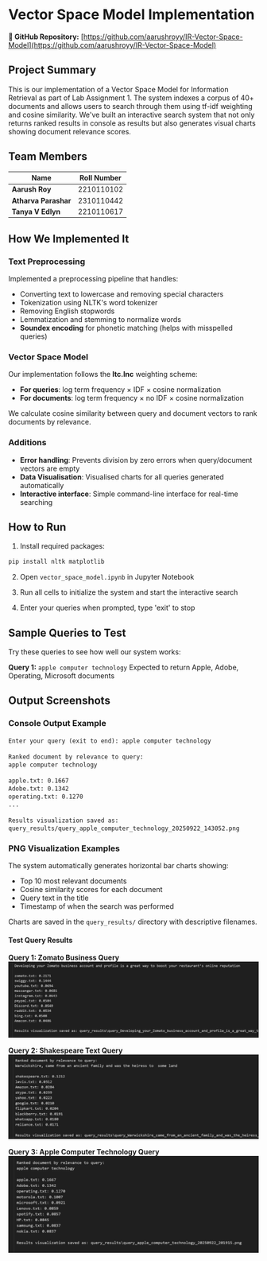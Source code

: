 # Vector Space Model Implementation

**🔗 GitHub Repository:** [https://github.com/aarushroyy/IR-Vector-Space-Model](https://github.com/aarushroyy/IR-Vector-Space-Model)

## Project Summary

This is our implementation of a Vector Space Model for Information Retrieval as part of Lab Assignment 1. The system indexes a corpus of 40+ documents and allows users to search through them using tf-idf weighting and cosine similarity. We've built an interactive search system that not only returns ranked results in console as results but also generates visual charts showing document relevance scores.

## Team Members

| Name | Roll Number | 
|------|-------------|
| **Aarush Roy** | 2210110102 | 
| **Atharva Parashar** | 2310110442 | 
| **Tanya V Edlyn** | 2210110617 | 

## How We Implemented It

### Text Preprocessing
Implemented a preprocessing pipeline that handles:
- Converting text to lowercase and removing special characters
- Tokenization using NLTK's word tokenizer
- Removing English stopwords 
- Lemmatization and stemming to normalize words
- **Soundex encoding** for phonetic matching (helps with misspelled queries)

### Vector Space Model
Our implementation follows the **ltc.lnc** weighting scheme:
- **For queries**: log term frequency × IDF × cosine normalization
- **For documents**: log term frequency × no IDF × cosine normalization

We calculate cosine similarity between query and document vectors to rank documents by relevance.

### Additions
- **Error handling**: Prevents division by zero errors when query/document vectors are empty
- **Data Visualisation**: Visualised charts for all queries generated automatically
- **Interactive interface**: Simple command-line interface for real-time searching

## How to Run

1. Install required packages:
```bash
pip install nltk matplotlib
```

2. Open `vector_space_model.ipynb` in Jupyter Notebook

3. Run all cells to initialize the system and start the interactive search

4. Enter your queries when prompted, type 'exit' to stop

## Sample Queries to Test

Try these queries to see how well our system works:

**Query 1:** `apple computer technology`
Expected to return Apple, Adobe, Operating, Microsoft documents

## Output Screenshots

### Console Output Example
```
Enter your query (exit to end): apple computer technology

Ranked document by relevance to query: 
apple computer technology

apple.txt: 0.1667
Adobe.txt: 0.1342
operating.txt: 0.1270
...

Results visualization saved as: query_results/query_apple_computer_technology_20250922_143052.png
```

### PNG Visualization Examples
The system automatically generates horizontal bar charts showing:
- Top 10 most relevant documents
- Cosine similarity scores for each document
- Query text in the title
- Timestamp of when the search was performed

Charts are saved in the `query_results/` directory with descriptive filenames.

#### Test Query Results

**Query 1: Zomato Business Query**
![Zomato Business Query Results](query_result_data/QueryOne_Zomato.png)

**Query 2: Shakespeare Text Query**
![Shakespeare Query Results](query_result_data/QueryTwo.png)

**Query 3: Apple Computer Technology Query**
![Apple Computer Technology Query Results](query_result_data/QueryThree.png) 